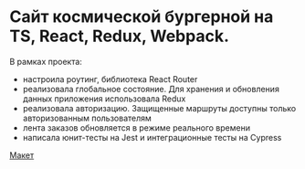 # Сайт космической бургерной на TS, React, Redux, Webpack. 

В рамках проекта:
- настроила роутинг, библиотека React Router
- реализовала глобальное состояние. Для хранения и обновления данных приложения использовала Redux
- реализовала авторизацию. Защищенные маршруты доступны только авторизованным пользователям
- лента заказов обновляется в режиме реального времени
- написала юнит-тесты на Jest и интеграционные тесты на Cypress

[Макет](<https://www.figma.com/file/vIywAvqfkOIRWGOkfOnReY/React-Fullstack_-Проектные-задачи-(3-месяца)_external_link?type=design&node-id=0-1&mode=design>)
